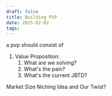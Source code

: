 ```yaml
---
draft: false
title: Building PVP
date: 2025-02-02
tags:
---
```

a pvp should consist of

1. Value Proposition:
	1. What are we solving?
	2. What's the pain?
	3. What's the current JBTD?

Market Size
Niching
Idea and Our Twist?